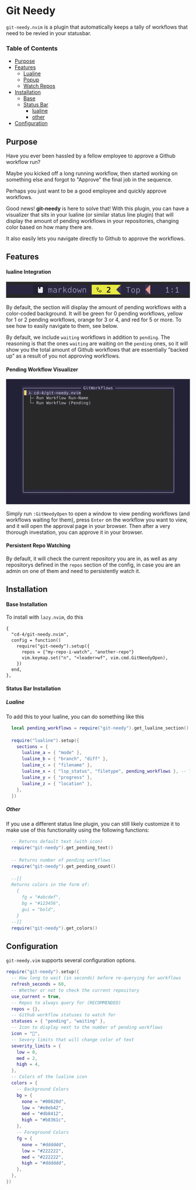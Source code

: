 # Git Needy

`git-needy.nvim` is a plugin that automatically keeps a tally of workflows that need to be revied in your statusbar.

### Table of Contents

- [Purpose](#purpose)
- [Features](#features)
  - [Lualine](#lualine-integration)
  - [Popup](#pending-workflow-visualizer)
  - [Watch Repos](#persistent-repo-watching)
- [Installation](#installation)
  - [Base](#base-installation)
  - [Status Bar](#status-bar-installation)
    - [lualine](#lualine)
    - [other](#other)
- [Configuration](#configuration)


## Purpose

Have you ever been hassled by a fellow employee to approve a Github workflow run?

Maybe you kicked off a long running workflow, then started working on something else and forgot to "Approve" the final job in the sequence.

Perhaps you just want to be a good employee and quickly approve workflows.

Good news! **git-needy** is here to solve that! With this plugin, you can have a visualizer that sits in your lualine (or similar status line plugin) that will display the amount of pending workflows in your repositories, changing color based on how many there are.

It also easily lets you navigate directly to Github to approve the workflows.

## Features

#### lualine Integration

![alt text](./lualine.png)

By default, the section will display the amount of pending workflows with a color-coded background. It will be green for 0 pending workflows, yellow for 1 or 2 pending workflows, orange for 3 or 4, and red for 5 or more. To see how to easily navigate to them, see below.

By default, we include `waiting` workflows in addition to `pending`. The reasoning is that the ones `waiting` are waiting on the `pending` ones, so it will show you the total amount of Github workflows that are essentially "backed up" as a result of you not approving workflows.


#### Pending Workflow Visualizer

![alt text](./popup.png)

Simply run `:GitNeedyOpen` to open a window to view pending workflows (and workflows waiting for them), press `Enter` on the workflow you want to view, and it will open the approval page in your browser. Then after a very thorough investation, you can approve it in your browser.

#### Persistent Repo Watching

By default, it will check the current repository you are in, as well as any repositorys defined in the `repos` section of the config, in case you are an admin on one of them and need to persistently watch it.

## Installation

#### Base Installation

To install with `lazy.nvim`, do this

```
{
  "cd-4/git-needy.nvim",
  config = function()
    require("git-needy").setup({
      repos = {"my-repo-i-watch", "another-repo"}
      vim.keymap.set("n", "<leader>wf", vim.cmd.GitNeedyOpen),
    })
  end,
},
```

#### Status Bar Installation

##### Lualine

To add this to your lualine, you can do something like this

```lua
  local pending_workflows = require("git-needy").get_lualine_section()

  require("lualine").setup({
    sections = {
      lualine_a = { "mode" },
      lualine_b = { "branch", "diff" },
      lualine_c = { "filename" },
      lualine_x = { "lsp_status", "filetype", pending_workflows }, -- This is where we add it
      lualine_y = { "progress" },
      lualine_z = { "location" },
    },
  })
```

##### Other

If you use a different status line plugin, you can still likely customize it to make use of this functionality using the following functions:

```lua
  -- Returns default text (with icon)
  require("git-needy").get_pending_text()

  -- Returns number of pending workflows
  require("git-needy").get_pending_count()

  --[[
  Returns colors in the form of:
    {
      fg = "#abcdef",
      bg = "#123456",
      gui = "bold",
    }
  --]]
  require("git-needy").get_colors()

```

## Configuration

`git-needy.vim` supports several configuration options.

```lua
require("git-needy").setup({
  -- How long to wait (in seconds) before re-querying for workflows
  refresh_seconds = 60,
  -- Whether or not to check the current repository
  use_current = true,
  -- Repos to always query for (RECOMMENDED)
  repos = {},
  -- Github workflow statuses to watch for
  statuses = { "pending", "waiting" },
  -- Icon to display next to the number of pending workflows
  icon = "",
  -- Severy limits that will change color of text
  severity_limits = {
    low = 0,
    med = 2,
    high = 4,
  },
  -- Colors of the lualine icon
  colors = {
    -- Background Colors
    bg = {
      none = "#00820d",
      low = "#e8eb42",
      med = "#db8412",
      high = "#b8361c",
    },
    -- Foreground Colors
    fg = {
      none = "#dddddd",
      low = "#222222",
      med = "#222222",
      high = "#dddddd",
    },
  },
})
```
